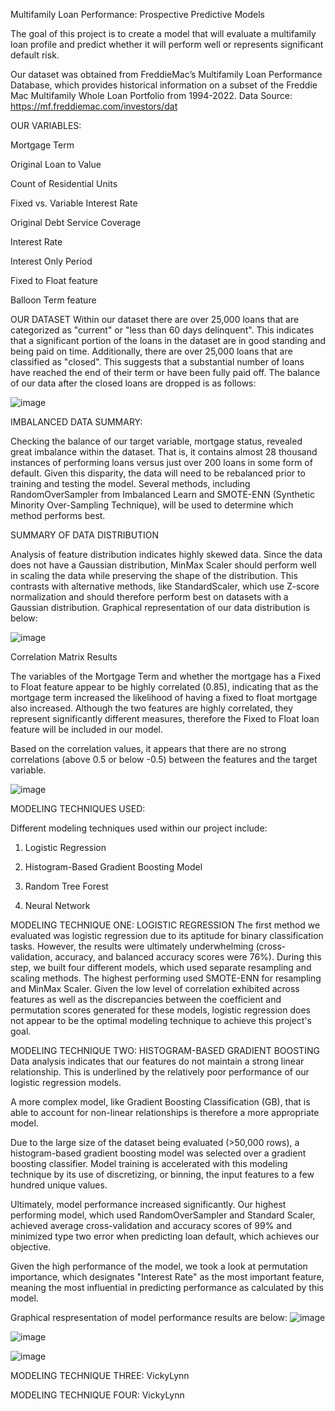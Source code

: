 Multifamily Loan Performance: Prospective Predictive Models


The goal of this project is to create a model that will evaluate a multifamily loan profile and predict whether it will perform well or represents significant default risk.


Our dataset was obtained from FreddieMac’s Multifamily Loan Performance Database, which provides historical information on a subset of the Freddie Mac Multifamily Whole Loan Portfolio from 1994-2022.
Data Source: https://mf.freddiemac.com/investors/dat



OUR VARIABLES:

Mortgage Term

Original Loan to Value

Count of Residential Units

Fixed vs. Variable Interest Rate

Original Debt Service Coverage

Interest Rate

Interest Only Period

Fixed to Float feature 

Balloon Term feature 



OUR DATASET
Within our dataset there are over 25,000 loans that are categorized as "current" or "less than 60 days delinquent". This indicates that a significant portion of the loans in the dataset are in good standing and being paid on time. Additionally, there are over 25,000 loans that are classified as "closed". This suggests that a substantial number of loans have reached the end of their term or have been fully paid off. The balance of our data after the closed loans are dropped is as follows: 

![image](https://github.com/ccressman/FHLMC-MF-Loan-Performance/assets/119253324/d83cc1b1-0c7d-4fe0-a27e-5cd3b34b0831)



IMBALANCED DATA SUMMARY:

Checking the balance of our target variable, mortgage status, revealed great imbalance within the dataset. That is, it contains almost 28 thousand instances of performing loans versus just over 200 loans in some form of default. Given this disparity, the data will need to be rebalanced prior to training and testing the model. Several methods, including RandomOverSampler from Imbalanced Learn and SMOTE-ENN (Synthetic Minority Over-Sampling Technique), will be used to determine which method performs best.



SUMMARY OF DATA DISTRIBUTION

Analysis of feature distribution indicates highly skewed data. Since the data does not have a Gaussian distribution, MinMax Scaler should perform well in scaling the data while preserving the shape of the distribution. This contrasts with alternative methods, like StandardScaler, which use Z-score normalization and should therefore perform best on datasets with a Gaussian distribution. Graphical representation of our data distribution is below:

![image](https://github.com/ccressman/FHLMC-MF-Loan-Performance/assets/119253324/62b63f75-39ac-42ba-a981-214d0f133cd4)



Correlation Matrix Results

The variables of the Mortgage Term and whether the mortgage has a Fixed to Float feature appear to be highly correlated (0.85), indicating that as the mortgage term increased the likelihood of having a fixed to float mortgage also increased. Although the two features are highly correlated, they represent significantly different measures, therefore the Fixed to Float loan feature will be included in our model.

Based on the correlation values, it appears that there are no strong correlations (above 0.5 or below -0.5) between the features and the target variable.

![image](https://github.com/ccressman/FHLMC-MF-Loan-Performance/assets/119253324/93a9784f-59a6-4816-8981-80473e6d63ea)


MODELING TECHNIQUES USED:

Different modeling techniques used within our project include: 

1. Logistic Regression

2. Histogram-Based Gradient Boosting Model

3. Random Tree Forest

4. Neural Network


MODELING TECHNIQUE ONE: LOGISTIC REGRESSION
The first method we evaluated was logistic regression due to its aptitude for binary classification tasks. However, the results were ultimately underwhelming (cross-validation, accuracy, and balanced accuracy scores were 76%). During this step, we built four different models, which used separate resampling and scaling methods. The highest performing used SMOTE-ENN for resampling and MinMax Scaler. Given the low level of correlation exhibited across features as well as the discrepancies between the coefficient and permutation scores generated for these models, logistic regression does not appear to be the optimal modeling technique to achieve this project's goal.  


MODELING TECHNIQUE TWO: HISTOGRAM-BASED GRADIENT BOOSTING
Data analysis indicates that our features do not maintain a strong linear relationship. This is underlined by the relatively poor performance of our logistic regression models.

A more complex model, like Gradient Boosting Classification (GB), that is able to account for non-linear relationships is therefore a more appropriate model. 

Due to the large size of the dataset being evaluated (>50,000 rows), a histogram-based gradient boosting model was selected over a gradient boosting classifier. Model training is accelerated with this modeling technique by its use of discretizing, or binning, the input features to a few hundred unique values. 

Ultimately, model performance increased significantly. Our highest performing model, which used RandomOverSampler and Standard Scaler, achieved average cross-validation and accuracy scores of 99% and minimized type two error when predicting loan default, which achieves our objective. 

Given the high performance of the model, we took a look at permutation importance, which designates "Interest Rate" as the most important feature, meaning the most influential in predicting performance as calculated by this model. 

Graphical respresentation of model performance results are below: 
![image](https://github.com/ccressman/FHLMC-MF-Loan-Performance/assets/119253324/9d798fa5-22b6-45f7-8f2e-ddb1963fd3b6)

![image](https://github.com/ccressman/FHLMC-MF-Loan-Performance/assets/119253324/4cf4a1be-be31-4463-8f52-92aaa0ccb368)

![image](https://github.com/ccressman/FHLMC-MF-Loan-Performance/assets/119253324/47c26f2c-0f1a-4ad8-ba80-5f1a47625935)


MODELING TECHNIQUE THREE: VickyLynn


MODELING TECHNIQUE FOUR: VickyLynn




